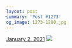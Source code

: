 ```yaml
---
layout: post
summary: 'Post #1273'
og_image: 1273-1280.jpg
---
```


<p>
  <time>
    <a href="/1273">January 2, 2021</a>
  </time>
  <a href="/1273">
    <img src="{{ site.assets_url }}/1273-640.jpg" srcset="{{ site.assets_url }}/1273-320.jpg 320w, {{ site.assets_url }}/1273-640.jpg 640w, {{ site.assets_url }}/1273-960.jpg 960w, {{ site.assets_url }}/1273-1280.jpg 1280w" sizes="(min-width: 700px) 50vw, calc(100vw - 2rem)" />
  </a>
</p>
